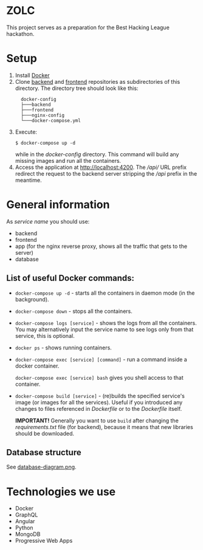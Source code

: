 # ZOLC

This project serves as a preparation for the Best Hacking League hackathon.


# Setup

1. Install [Docker](https://www.docker.com/)
2. 
    Clone [backend](https://github.com/zolc/backend) and [frontend](https://github.com/zolc/frontend)
    repositories as subdirectories of this directory. The directory tree should look like this:
    ```
      docker-config
      ├───backend
      ├───frontend
      ├───nginx-config
      └───docker-compose.yml
    ```
3. Execute:
    ```
    $ docker-compose up -d
    ```
    while in the _docker-config_ directory.
    This command will build any missing images and run all the containers.
4. Access the application at [http://localhost:4200](http://localhost:4200). 
    The _/api/_ URL prefix redirect the request to the backend server
    stripping the _/api_ prefix in the meantime.


# General information

As _service name_ you should use:
* backend
* frontend
* app (for the nginx reverse proxy, shows all the traffic that gets to the server)
* database


## List of useful Docker commands:
* `docker-compose up -d` - starts all the containers in daemon mode (in the background).
* `docker-compose down` - stops all the containers.
* `docker-compose logs [service]` - shows the logs from all the containers.
    You may alternatively input the service name to see logs only from that service, this is optional.
* `docker ps` - shows running containers.
* `docker-compose exec [service] [command]` - run a command inside a docker container. 

  `docker-compose exec [service] bash` gives you shell access to that container.
* `docker-compose build [service]` - (re)builds the specified service's image (or images for all the services). Useful if you introduced any changes to files referenced in _Dockerfile_ or to the _Dockerfile_ itself.

  **IMPORTANT!**
  Generally you want to use `build` after changing the _requirements.txt_ file (for backend), because it means that new libraries should be downloaded.


## Database structure

See [database-diagram.png](database-diagram.png).



# Technologies we use

* Docker
* GraphQL
* Angular
* Python
* MongoDB
* Progressive Web Apps